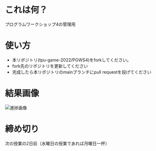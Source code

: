 # これは何？
プログラムワークショップ4の管理用

# 使い方

- 本リポジトリ(tpu-game-2022/PGWS4)をforkしてください。
- fork先のリポジトリを更新してください
- 完成したら本リポジトリのmainブランチにpull requestを投げてください

# 結果画像

![進捗画像](https://user-images.githubusercontent.com/71791660/197399926-8188e9ee-10c3-4fa1-a8a4-6319ec049193.jpg)


# 締め切り
次の授業の2日前（水曜日の授業であれば月曜日一杯）
